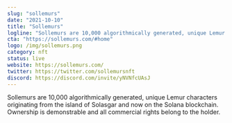```yaml
---
slug: "sollemurs"
date: "2021-10-10"
title: "Sollemurs"
logline: "Sollemurs are 10,000 algorithmically generated, unique Lemur characters originating from the island of Solasgar and now on the Solana blockchain. Ownership is demonstrable and all commercial rights belong to the holder."
cta: "https://sollemurs.com/#home"
logo: /img/sollemurs.png
category: nft
status: live
website: https://sollemurs.com/
twitter: https://twitter.com/sollemursnft
discord: https://discord.com/invite/yNVNfcUAsJ
---
```


Sollemurs are 10,000 algorithmically generated, unique Lemur characters originating from the island of Solasgar and now on the Solana blockchain. Ownership is demonstrable and all commercial rights belong to the holder.
